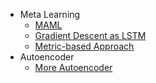 - Meta Learning
  - [MAML](MAML.md)
  - [Gradient Descent as LSTM](Gradient-Descent-as-LSTM.md)
  - [Metric-based Approach](Metric-based-Approach.md) 
- Autoencoder
  - [More Autoencoder](More-Autoencoder.md) 



<!--* [Anomaly Detection](Anomaly-Detection.md)
* [Adversarial Attack]()
* [Training Deep Models]()
* [Explainable ML]()
* [Unsupervised Syntactic Parsing]()
* [Ensemble]()
* [Semi]()
* [Transfer]()
* [Life-long learning]()
* [Meta Learning]()
* [Unsupervised Learning]()
* [Reinforcement Learning]()
* [Network Compression]()
* [GAN]()
* [Transformer]()
* [BERT]()
* - [ELMO & BERT & GPT](BERT.md)
* [Flow]()-->